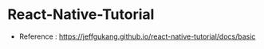 # React-Native-Tutorial
- Reference : https://jeffgukang.github.io/react-native-tutorial/docs/basic
